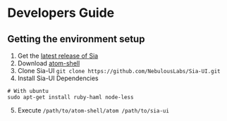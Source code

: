 # Developers Guide

## Getting the environment setup

1. Get the [latest release of Sia](TODO)
2. Download [atom-shell](https://github.com/atom/atom-shell/releases)
3. Clone Sia-UI `git clone https://github.com/NebulousLabs/Sia-UI.git`
4. Install Sia-UI Dependencies
```
# With ubuntu
sudo apt-get install ruby-haml node-less
```
5. Execute `/path/to/atom-shell/atom /path/to/sia-ui`
